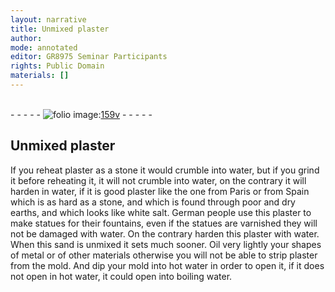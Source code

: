 ```yaml
---
layout: narrative
title: Unmixed plaster
author:
mode: annotated
editor: GR8975 Seminar Participants
rights: Public Domain
materials: []
---
```


 <br/>- - - - - <a href="http://gallica.bnf.fr/ark:/12148/btv1b10500001g/f324.item.r="><img src="../assets/photo-icon.png" alt="folio image: " style="display:inline-block; margin-bottom:-3px;"/>159v</a> - - - - - <br/> 
## Unmixed plaster

 
If you reheat plaster as a stone it would crumble into water, but if you grind it before reheating it, it will not crumble into water, on the contrary it will harden in water, if it is good plaster like the one from Paris or from Spain which is as hard as a stone, and which is found through poor and dry earths, and which looks like white salt. German people use this plaster to make statues for their fountains, even if the statues are varnished they will not be damaged with water. On the contrary harden this plaster with water. When this sand is unmixed it sets much sooner. Oil very lightly your shapes of metal or of other materials otherwise you will not be able to strip plaster from the mold. And dip your mold into hot water in order to open it, if it does not open in hot water, it could open into boiling water.
